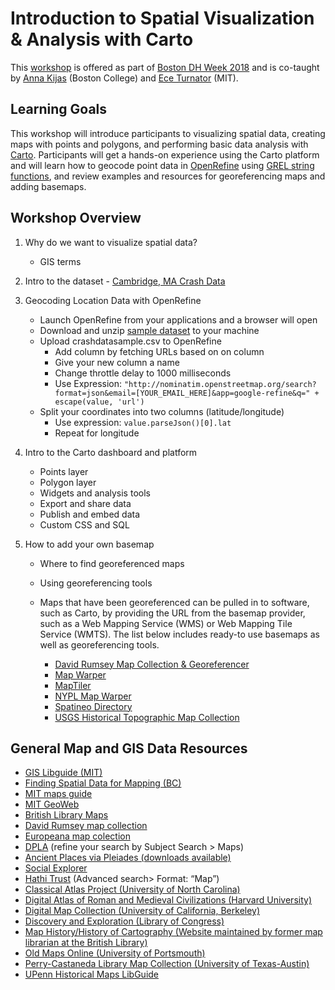 # Introduction to Spatial Visualization & Analysis with Carto
This [workshop](http://libcal.bc.edu/event/3914095?hs=a) is offered as part of [Boston DH Week 2018](https://docs.google.com/spreadsheets/d/16LmLmmIEFCcamh7dwVX6N2FZ199VLPnt8VWMbKI1u_I/edit) and is co-taught by [Anna Kijas](https://ds.bc.edu/people/) (Boston College) and [Ece Turnator](https://libguides.mit.edu/directory/lirs#s-lg-box-wrapper-14366446) (MIT).

## Learning Goals
This workshop will introduce participants to visualizing spatial data, creating maps with points and polygons, and performing basic data analysis with [Carto](https://carto.com/). Participants will get a hands-on experience using the Carto platform and will learn how to geocode point data in [OpenRefine](http://openrefine.org/) using [GREL string functions]( https://github.com/OpenRefine/OpenRefine/wiki/GREL-String-Functions), and review examples and resources for georeferencing maps and adding basemaps.

## Workshop Overview
1. Why do we want to visualize spatial data?
    - GIS terms

2. Intro to the dataset - [Cambridge, MA Crash Data](/Carto-Workshop/Carto-2018-DHWeek/carto_sample_data.zip) 

3. Geocoding Location Data with OpenRefine
    - Launch OpenRefine from your applications and a browser will open
    - Download and unzip [sample dataset](/Carto-Workshop/Carto-2018-DHWeek/crashdatasample.zip) to your machine
    - Upload crashdatasample.csv to OpenRefine
      - Add column by fetching URLs based on on column
      - Give your new column a name
      - Change throttle delay to 1000 milliseconds 
      - Use Expression: 
`"http://nominatim.openstreetmap.org/search?format=json&email=[YOUR_EMAIL_HERE]&app=google-refine&q=" + escape(value, 'url')`
    - Split your coordinates into two columns (latitude/longitude)
      - Use expression: `value.parseJson()[0].lat`
      - Repeat for longitude

4. Intro to the Carto dashboard and platform
   - Points layer
   - Polygon layer
   - Widgets and analysis tools
   - Export and share data
   - Publish and embed data
   - Custom CSS and SQL
  
5. How to add your own basemap
   - Where to find georeferenced maps
   - Using georeferencing tools
   - Maps that have been georeferenced can be pulled in to software, such as Carto, by providing the URL from the basemap provider, such as a Web Mapping Service (WMS) or Web Mapping Tile Service (WMTS). The list below includes ready-to use basemaps as well as georeferencing tools.  
   
     - [David Rumsey Map Collection & Georeferencer](https://www.davidrumsey.com/view/georeferencer)
     - [Map Warper](http://mapwarper.net/)
     - [MapTiler](https://www.maptiler.com/how-to/georeferencing/)
     - [NYPL Map Warper](http://maps.nypl.org/warper/)
     - [Spatineo Directory](http://directory.spatineo.com/)
     - [USGS Historical Topographic Map Collection](https://catalog.data.gov/dataset/usgs-historical-topographic-map-collection)


## General Map and GIS Data Resources
- [GIS Libguide (MIT)](https://libguides.mit.edu/gis/)
- [Finding Spatial Data for Mapping (BC)](https://libguides.bc.edu/gis)
- [MIT maps guide](https://libguides.mit.edu/maps)
- [MIT GeoWeb](https://arrowsmith.mit.edu) 
- [British Library Maps](https://www.bl.uk/subjects/maps) 
- [David Rumsey map collection](https://www.davidrumsey.com/)
- [Europeana map colection](https://www.europeana.eu/portal/en/collections/maps)
- [DPLA](https://dp.la/) (refine your search by Subject Search >  Maps)
- [Ancient Places via Pleiades (downloads available)](https://pleiades.stoa.org/downloads)
- [Social Explorer](http://www.socialexplorer.com/)
- [Hathi Trust](https://babel.hathitrust.org/cgi/ls?a=page;page=advanced) (Advanced search> Format: “Map”) 
- [Classical Atlas Project (University of North Carolina)](http://awmc.unc.edu/wordpress/free-maps/)
- [Digital Atlas of Roman and Medieval Civilizations (Harvard University)](https://darmc.harvard.edu/)
- [Digital Map Collection (University of California, Berkeley)](http://www.lib.berkeley.edu/EART/browse.html)
- [Discovery and Exploration (Library of Congress)](http://lcweb2.loc.gov/ammem/gmdhtml/dsxphome.html)
- [Map History/History of Cartography (Website maintained by former map librarian at the British Library)](http://www.maphistory.info/)
- [Old Maps Online (University of Portsmouth)](http://www.oldmapsonline.org/#bbox=-71.562195,42.159332,-70.562439,42.55915&q=&datefrom=1000&dateto=2010)
- [Perry-Castaneda Library Map Collection (University of Texas-Austin)](http://www.lib.utexas.edu/maps/historical/index.html)
- [UPenn Historical Maps LibGuide](https://guides.library.upenn.edu/historical_maps/mapoverlays)


